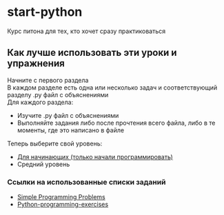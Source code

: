 # start-python
Курс питона для тех, кто хочет сразу практиковаться

## Как лучше использовать эти уроки и упражнения
Начните с первого раздела  
В каждом разделе есть одна или несколько задач и соответствующий разделу .py файл с объяснениями  
Для каждого раздела:  
  + Изучите .py файл с объяснениями  
  + Выполняйте задания либо после прочтения всего файла, либо в те моменты, где это написано в файле     
  
Теперь выберите свой уровень:   
  - [Для начинающих (только начали программировать)](https://github.com/grihabor/start-python/tree/master/rus/elementary)
  - Средний уровень

### Ссылки на использованные списки заданий
 + [Simple Programming Problems](https://adriann.github.io/programming_problems.html)  
 + [Python-programming-exercises](https://github.com/zhiwehu/Python-programming-exercises/blob/master/100%2B%20Python%20challenging%20programming%20exercises.txt)
